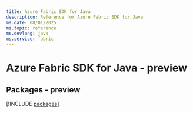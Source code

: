 ```yaml
---
title: Azure Fabric SDK for Java
description: Reference for Azure Fabric SDK for Java
ms.date: 08/01/2025
ms.topic: reference
ms.devlang: java
ms.service: fabric
---
```

# Azure Fabric SDK for Java - preview
## Packages - preview
[!INCLUDE [packages](fabric-index.md)]